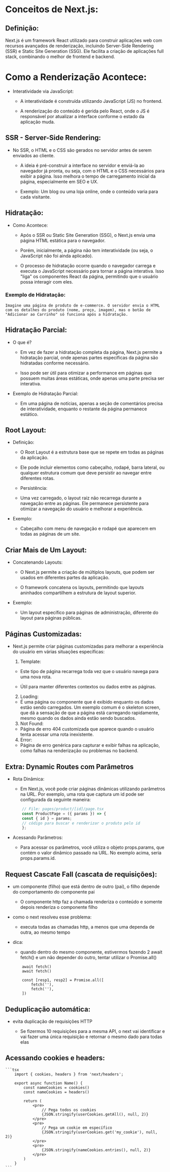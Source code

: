 # Conceitos de Next.js:

## Definição:

Next.js é um framework React utilizado para construir aplicações web com recursos avançados de renderização, incluindo Server-Side Rendering (SSR) e Static Site Generation (SSG). Ele facilita a criação de aplicações full stack, combinando o melhor de frontend e backend.

# Como a Renderização Acontece:

* Interatividade via JavaScript:

    - A interatividade é construída utilizando JavaScript (JS) no frontend.

    - A renderização do conteúdo é gerida pelo React, onde o JS é responsável por atualizar a interface conforme o estado da aplicação muda.

## SSR - Server-Side Rendering:

* No SSR, o HTML e o CSS são gerados no servidor antes de serem enviados ao cliente.

    - A ideia é pré-construir a interface no servidor e enviá-la ao navegador já pronta, ou seja, com o HTML e o CSS necessários para exibir a página. Isso melhora o tempo de carregamento inicial da página, especialmente em SEO e UX.

    - Exemplo: Um blog ou uma loja online, onde o conteúdo varia para cada visitante.

## Hidratação:

* Como Acontece:

    - Após o SSR ou Static Site Generation (SSG), o Next.js envia uma página HTML estática para o navegador.

    - Porém, inicialmente, a página não tem interatividade (ou seja, o JavaScript não foi ainda aplicado).

    - O processo de hidratação ocorre quando o navegador carrega e executa o JavaScript necessário para tornar a página interativa. Isso "liga" os componentes React da página, permitindo que o usuário possa interagir com eles.

### Exemplo de Hidratação:

    Imagine uma página de produto de e-commerce. O servidor envia o HTML com os detalhes do produto (nome, preço, imagem), mas o botão de "Adicionar ao Carrinho" só funciona após a hidratação.


## Hidratação Parcial:

* O que é?

    - Em vez de fazer a hidratação completa da página, Next.js permite a hidratação parcial, onde apenas partes específicas da página são hidratadas conforme necessário.

    - Isso pode ser útil para otimizar a performance em páginas que possuem muitas áreas estáticas, onde apenas uma parte precisa ser interativa.

* Exemplo de Hidratação Parcial:

    - Em uma página de notícias, apenas a seção de comentários precisa de interatividade, enquanto o restante da página permanece estático.

## Root Layout:

* Definição:

    - O Root Layout é a estrutura base que se repete em todas as páginas da aplicação.

    - Ele pode incluir elementos como cabeçalho, rodapé, barra lateral, ou qualquer estrutura comum que deve persistir ao navegar entre diferentes rotas.

    - Persistência:

    - Uma vez carregado, o layout raiz não recarrega durante a navegação entre as páginas. Ele permanece persistente para otimizar a navegação do usuário e melhorar a experiência.

* Exemplo:

    - Cabeçalho com menu de navegação e rodapé que aparecem em todas as páginas de um site.

## Criar Mais de Um Layout:

* Concatenando Layouts:

    - O Next.js permite a criação de múltiplos layouts, que podem ser usados em diferentes partes da aplicação.

    - O framework concatena os layouts, permitindo que layouts aninhados compartilhem a estrutura de layout superior.

* Exemplo:

    - Um layout específico para páginas de administração, diferente do layout para páginas públicas.

## Páginas Customizadas:

* Next.js permite criar páginas customizadas para melhorar a experiência do usuário em várias situações específicas:

    1. Template:

    - Este tipo de página recarrega toda vez que o usuário navega para uma nova rota.

    - Útil para manter diferentes contextos ou dados entre as páginas.

    2. Loading:

    - É uma página ou componente que é exibido enquanto os dados estão sendo carregados. Um exemplo comum é o skeleton screen, que dá a sensação de que a página está carregando rapidamente, mesmo quando os dados ainda estão sendo buscados.

    3. Not Found:

    - Página de erro 404 customizada que aparece quando o usuário tenta acessar uma rota inexistente.

    4. Error:

    - Página de erro genérica para capturar e exibir falhas na aplicação, como falhas na renderização ou problemas no backend.

## Extra: Dynamic Routes com Parâmetros

* Rota Dinâmica:

    - Em Next.js, você pode criar páginas dinâmicas utilizando parâmetros na URL. Por exemplo, uma rota que captura um id pode ser configurada da seguinte maneira:

    ```jsx
        // File: pages/product/[id]/page.tsx
        const ProductPage = ({ params }) => {
        const { id } = params;
        // código para buscar e renderizar o produto pelo id
        };
    ```

* Acessando Parâmetros:

    - Para acessar os parâmetros, você utiliza o objeto props.params, que contém o valor dinâmico passado na URL. No exemplo acima, seria props.params.id.


## Request Cascate Fall (cascata de requisições):

* um componente (filho) que está dentro de outro (pai), o filho depende do comportamento do componente pai

    - O componente http faz a chamada renderiza o conteúdo e somente depois renderiza o componente filho

* como o next resolveu esse problema:

    - executa todas as chamadas http, a menos que uma dependa de outra, ao mesmo tempo

* dica:

    - quando dentro do mesmo componente, estivermos fazendo 2 await fetch() e um não depender do outro, tentar utilizar o Promise.all()

    ```tsx
        await fetch()
        await fetch()
    ```

    ```tsx
        const [resp1, resp2] = Promise.all([
            fetch(''),
            fetch(''),
        ])
    ```

## Deduplicação automática:

* evita duplicação de requisições HTTP

    - Se fizermos 10 requisições para a mesma API, o next vai identificar e vai fazer uma única requisição e retornar o mesmo dado para todas elas

## Acessando cookies e headers:

    ```tsx
        import { cookies, headers } from 'next/headers';

        export async function Name() {
            const nameCookies = cookies()
            const nameCookies = headers()

            return (
                <pre>
                    // Pega todos os cookies
                    {JSON.stringify(userCookies.getAll(), null, 2)}
                </pre>
                <pre>
                    // Pega um cookie em específico
                    {JSON.stringify(userCookies.get('my_cookie'), null, 2)}
                </pre>
                <pre>
                    {JSON.stringify(nameCookies.entries(), null, 2)}
                </pre>
            )
        }
    ```
